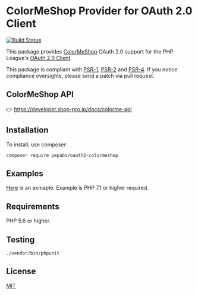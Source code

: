 # ColorMeShop Provider for OAuth 2.0 Client

[![Build Status](https://travis-ci.org/pepabo/oauth2-colormeshop.svg?branch=master)](https://travis-ci.org/pepabo/oauth2-colormeshop)

This package provides [ColorMeShop](https://shop-pro.jp/) OAuth 2.0 support for the PHP League's [OAuth 2.0 Client](https://github.com/thephpleague/oauth2-client).

This package is compliant with [PSR-1][], [PSR-2][] and [PSR-4][]. If you notice compliance oversights, please send
a patch via pull request.

[PSR-1]: https://github.com/php-fig/fig-standards/blob/master/accepted/PSR-1-basic-coding-standard.md
[PSR-2]: https://github.com/php-fig/fig-standards/blob/master/accepted/PSR-2-coding-style-guide.md
[PSR-4]: https://github.com/php-fig/fig-standards/blob/master/accepted/PSR-4-autoloader.md

## ColorMeShop API

:point_right: https://developer.shop-pro.jp/docs/colorme-api

## Installation

To install, use composer:

```
composer require pepabo/oauth2-colormeshop
```

## Examples

[Here](./example) is an exmaple.
Example is PHP 7.1 or higher required.

## Requirements

PHP 5.6 or higher.

## Testing

```
./vendor/bin/phpunit
```

## License

[MIT](https://github.com/pepabo/oauth2-colormeshop/blob/master/LICENSE)
